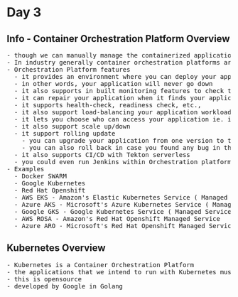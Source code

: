 # Day 3

## Info - Container Orchestration Platform Overview
<pre>
- though we can manually manage the containerized applications, in real world no company directly manages docker or any containerized applications this way
- In industry generally container orchestration platforms are used to manage the containers application workloads
- Orchestration Platform features
  - it provides an environment where you can deploy your application and make it highly availble(HA)
  - in other words, your application will never go down 
  - it also supports in built monitoring features to check the health of your application
  - it can repair your application when it finds your application is not responding, or it crashes etc.,
  - it supports health-check, readiness check, etc.,
  - it also support load-balancing your application workloads
  - it lets you choose who can access your application ie. internal only or external 
  - it also support scale up/down
  - it support rolling update
    - you can upgrade your application from one version to the other without any downtime
    - you can also roll back in case you found any bug in the latest rolled out application version
  - it also supports CI/CD with Tekton serverless
  - you could even run Jenkins within Orchestration platforms
- Examples
  - Docker SWARM
  - Google Kubernetes
  - Red Hat Openshift
  - AWS EKS - Amazon's Elastic Kubernetes Service ( Managed Service by AWS )
  - Azure AKS - Microsoft's Azure Kubernetes Service ( Managed Service by Azure )
  - Google GKS - Google Kubernetes Service ( Managed Service by GCP )
  - AWS ROSA - Amazon's Red Hat Openshift Managed Service 
  - Azure ARO - Microsoft's Red Hat Openshift Managed Service
</pre>

## Kubernetes Overview
<pre>
- Kubernetes is a Container Orchestration Platform  
- the applications that we intend to run with Kubernetes must be containerized
- this is opensource
- developed by Google in Golang

</pre>
